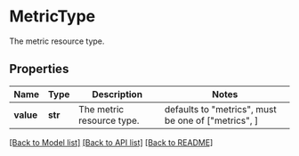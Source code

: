 # MetricType

The metric resource type.

## Properties

| Name      | Type    | Description               | Notes                                               |
| --------- | ------- | ------------------------- | --------------------------------------------------- |
| **value** | **str** | The metric resource type. | defaults to "metrics", must be one of ["metrics", ] |

[[Back to Model list]](README.md#documentation-for-models) [[Back to API list]](README.md#documentation-for-api-endpoints) [[Back to README]](README.md)
